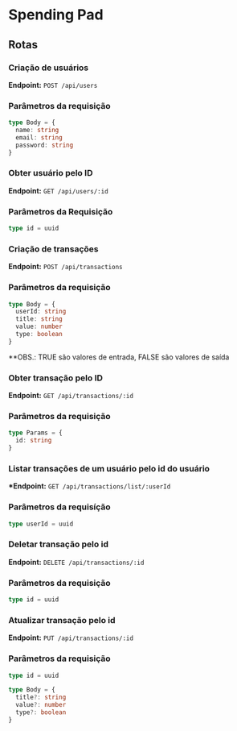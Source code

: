 # Spending Pad

## Rotas

### Criação de usuários

**Endpoint:** `POST /api/users`

### Parâmetros da requisição

```typescript
type Body = {
  name: string
  email: string
  password: string
}
```

### Obter usuário pelo ID

**Endpoint:** `GET /api/users/:id`

### Parâmetros da Requisição

```typescript
type id = uuid
```

### Criação de transações

**Endpoint:** `POST /api/transactions`

### Parâmetros da requisição

```typescript
type Body = {
  userId: string
  title: string
  value: number
  type: boolean
}
```

\*\*OBS.: TRUE são valores de entrada, FALSE são valores de saída

### Obter transação pelo ID

**Endpoint:** `GET /api/transactions/:id`

### Parâmetros da requisição

```typescript
type Params = {
  id: string
}
```

### Listar transações de um usuário pelo id do usuário

**\*Endpoint:** `GET /api/transactions/list/:userId`

### Parâmetros da requisíção

```typescript
type userId = uuid
```

### Deletar transação pelo id

**Endpoint:** `DELETE /api/transactions/:id`

### Parâmetros da requisição

```typescript
type id = uuid
```

### Atualizar transação pelo id

**Endpoint:** `PUT /api/transactions/:id`

### Parâmetros da requisição

```typescript
type id = uuid

type Body = {
  title?: string
  value?: number
  type?: boolean
}
```
